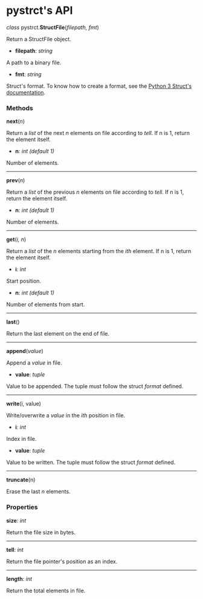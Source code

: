 # pystrct's API

*class*  pystrct.**StructFile**(*filepath, fmt*)

Return a StructFile object.

- **filepath**: *string*

A path to a binary file.

- **fmt**: *string*

Struct's format. To know how to create a format, see the
[Python 3 Struct's documentation](https://docs.python.org/3/library/struct.html#format-characters).

### Methods
**next**(*n*)

Return a *list* of the next *n* elements on file according to *tell*. If n is 1, return the element itself.

- **n**: *int (default 1)*

Number of elements.

---
**prev**(*n*)

Return a *list* of the previous *n* elements on file according to *tell*. If n is 1, return the element itself.

- **n**: *int (default 1)*

Number of elements.

---
**get**(*i, n*)

Return a *list* of the *n* elements starting from the *ith* element. If n is 1, return the element itself.

- **i**: *int*

Start position.

- **n**: *int (default 1)*

Number of elements from start.

---
**last**()

Return the last element on the end of file.

---
**append**(*value*)

Append a *value* in file.

- **value**: *tuple*

Value to be appended. The tuple must follow the struct *format* defined.

---
**write**(i, value)

Write/overwrite a *value* in the *ith* position in file.

- **i**: *int*

Index in file.

- **value**: *tuple*

Value to be written. The tuple must follow the struct *format* defined.

---
**truncate**(n)

Erase the last *n* elements.

### Properties
**size**: *int*

Return the file size in bytes.

---
**tell**: *int*

Return the file pointer's position as an index.

---
**length**: *int*

Return the total elements in file.
